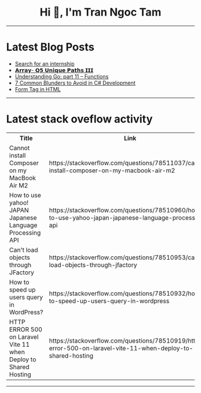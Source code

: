 <h1 align="center">Hi 👋, I'm Tran Ngoc Tam</h1>

---

# Latest Blog Posts 
<!-- BLOG-POST-LIST:START -->
- [Search for an internship](https://dev.to/suphi/search-for-an-internship-2em7)
- [𝗔𝗿𝗿𝗮𝘆- 𝗤𝟱 𝗨𝗻𝗶𝗾𝘂𝗲 𝗣𝗮𝘁𝗵𝘀 𝗜𝗜𝗜](https://dev.to/sailwalpranjal/--112c)
- [Understanding Go: part 11 – Functions](https://dev.to/aurelievache/understanding-go-part-11-functions-3gjh)
- [7 Common Blunders to Avoid in C# Development](https://dev.to/crafting-code/7-common-blunders-to-avoid-in-c-development-444o)
- [Form Tag in HTML](https://dev.to/shehzadhussain/form-tag-in-html-4kpb)
<!-- BLOG-POST-LIST:END -->

---

# Latest stack oveflow activity
<table>
  <tr><th>Title</th><th>Link</th></tr>
  <!-- STACKOVERFLOW:START --><tr><td>Cannot install Composer on my MacBook Air M2</td><td>https://stackoverflow.com/questions/78511037/cannot-install-composer-on-my-macbook-air-m2</td></tr><tr><td>How to use yahoo! JAPAN Japanese Language Processing API</td><td>https://stackoverflow.com/questions/78510960/how-to-use-yahoo-japan-japanese-language-processing-api</td></tr><tr><td>Can&#39;t load objects through JFactory</td><td>https://stackoverflow.com/questions/78510953/cant-load-objects-through-jfactory</td></tr><tr><td>How to speed up users query in WordPress?</td><td>https://stackoverflow.com/questions/78510932/how-to-speed-up-users-query-in-wordpress</td></tr><tr><td>HTTP ERROR 500 on Laravel Vite 11 when Deploy to Shared Hosting</td><td>https://stackoverflow.com/questions/78510919/http-error-500-on-laravel-vite-11-when-deploy-to-shared-hosting</td></tr><!-- STACKOVERFLOW:END -->
</table>

---


